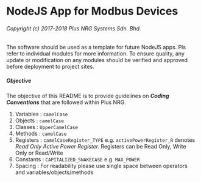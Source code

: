 # NodeJS App for Modbus Devices

###### Copyright (c) 2017-2018 Plus NRG Systems Sdn. Bhd.
The software should be used as a template for future NodeJS apps. Pls refer to individual modules for more information. To ensure quality, any update or modification on any modules should be verified and approved before deployment to project sites.

##### Objective
The objective of this README is to provide guidelines on ***Coding Conventions*** that are followed within Plus NRG.
1. Variables    : `camelCase`
2. Objects      : `camelCase`
3. Classes      : `UpperCamelCase`
4. Methods      : `camelCase`
5. Registers    : `camelCaseRegister_TYPE` e.g. `activePowerRegister_R` denotes *Read Only Active Power Register.* Registers can be Read Only, Write Only or Read/Write<br/>
6. Constants    : `CAPITALIZED_SNAKECASE` e.g. `MAX_POWER`
7. Spacing      : For readability please use single space between operators and variables/objects/methods 